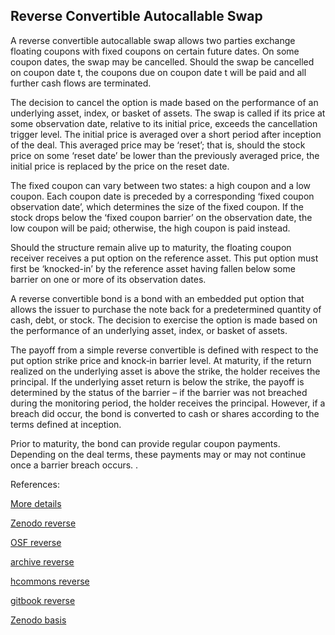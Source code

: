 ## Reverse Convertible Autocallable Swap
   
A reverse convertible autocallable swap allows two parties exchange floating coupons with fixed coupons on certain future dates. On some coupon dates, the swap may be cancelled. Should the swap be cancelled on coupon date t, the coupons due on coupon date t will be paid and all further cash flows are terminated.

The decision to cancel the option is made based on the performance of an underlying asset, index, or basket of assets. The swap is called if its price at some observation date, relative to its initial price, exceeds the cancellation trigger level. The initial price is averaged over a short period after inception of the deal. This averaged price may be ‘reset’; that is, should the stock price on some ‘reset date’ be lower than the previously averaged price, the initial price is replaced by the price on the reset date.

The fixed coupon can vary between two states: a high coupon and a low coupon. Each coupon date is preceded by a corresponding ‘fixed coupon observation date’, which determines the size of the fixed coupon. If the stock drops below the ‘fixed coupon barrier’ on the observation date, the low coupon will be paid; otherwise, the high coupon is paid instead.

Should the structure remain alive up to maturity, the floating coupon receiver receives a put option on the reference asset. This put option must first be ‘knocked-in’ by the reference asset having fallen below some barrier on one or more of its observation dates.

A reverse convertible bond is a bond with an embedded put option that allows the issuer to purchase the note back for a predetermined quantity of cash, debt, or stock. The decision to exercise the option is made based on the performance of an underlying asset, index, or basket of assets.

The payoff from a simple reverse convertible is defined with respect to the put option strike price and knock‐in barrier level. At maturity, if the return realized on the underlying asset is above the strike, the holder receives the principal. If the underlying asset return is below the strike, the payoff is determined by the status of the barrier – if the barrier was not breached during the monitoring period, the holder receives the principal. However, if a breach did occur, the bond is converted to cash or shares according to the terms defined at inception.

Prior to maturity, the bond can provide regular coupon payments. Depending on the deal terms, these payments may or may not continue once a barrier breach occurs.
.


References:
   
[More details](./EqReverse-18.pdf)   
   
[Zenodo reverse](https://zenodo.org/record/6480239#.YpPeysPMKUk)
   
[OSF reverse](https://osf.io/y6r57/download)

[archive reverse](https://ia803407.us.archive.org/2/items/eq-reverse-18/EqReverse-archive.pdf)  

[hcommons reverse](https://hcommons.org/deposits/download/hc:38540/CONTENT/eqreverse-18.pdf)

[gitbook reverse](https://deripricing.gitbook.io/reverse-convertible-autocallable-swap/)

[Zenodo basis](https://zenodo.org/record/6588375#.YpEh86gpDq4)